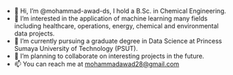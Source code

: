 - 👋 Hi, I’m @mohammad-awad-ds, I hold a B.Sc. in Chemical Engineering.
- 👀 I’m interested in the application of machine learning many fields including healthcare, operations, energy, chemical and environmental data projects.
- 🌱 I’m currently pursuing a graduate degree in Data Science at Princess Sumaya University of Technology (PSUT).
- 💞️ I’m planning to collaborate on interesting projects in the future.
- 📫 You can reach me at mohammadawad28@gmail.com

<!---
mohammad-awad-ds/mohammad-awad-ds is a ✨ special ✨ repository because its `README.md` (this file) appears on your GitHub profile.
You can click the Preview link to take a look at your changes.
--->
